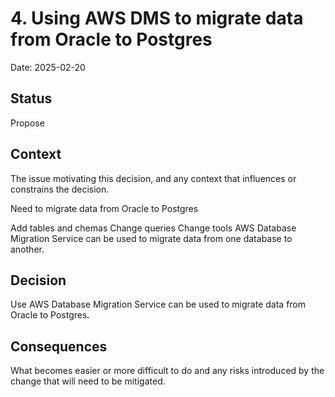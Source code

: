 # 4. Using AWS DMS to migrate data from Oracle to Postgres

Date: 2025-02-20

## Status

Propose

## Context

The issue motivating this decision, and any context that influences or constrains the decision.

Need to migrate data from Oracle to Postgres


Add tables and chemas
Change queries 
Change tools 
AWS Database Migration Service can be used to migrate data from one database to another. 

## Decision

Use AWS Database Migration Service can be used to migrate data from Oracle to Postgres. 


## Consequences

What becomes easier or more difficult to do and any risks introduced by the change that will need to be mitigated.
